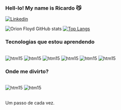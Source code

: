 ### Hell-lo! My name is Ricardo 😼


[![Linkedin](https://img.shields.io/badge/LinkedIn-0077B5?style=for-the-badge&logo=linkedin&logoColor=white)](https://www.linkedin.com/in/ricardo-vinicius-8baa49a0/)


![Orion Floyd GitHub stats](https://github-readme-stats.vercel.app/api?username=orionfloyd&show_icons=true&theme=dracula)
[![Top Langs](https://github-readme-stats.vercel.app/api/top-langs/?username=orionfloyd&layout=compact)](https://github.com/orionfloyd/github-readme-stats)



### Tecnologias que estou aprendendo

<div style="display: inline_block"><br/>
    <img aline="center" alt="htm15" src="https://img.shields.io/badge/Python-14354C?style=for-the-badge&logo=python&logoColor=white" />
<img aline="center" alt="htm15" src="https://img.shields.io/badge/R-276DC3?style=for-the-badge&logo=r&logoColor=white" />
    <img aline="center" alt="htm15" src="https://img.shields.io/badge/Java-ED8B00?style=for-the-badge&logo=java&logoColor=white" />
   <img aline="center" alt="htm15" src="https://img.shields.io/badge/C%2B%2B-00599C?style=for-the-badge&logo=c%2B%2B&logoColor=white" />
   <img aline="center" alt="htm15" src="https://img.shields.io/badge/C%23-239120?style=for-the-badge&logo=c-sharp&logoColor=whi" />
   <img aline="center" alt="htm15" src="https://img.shields.io/badge/MySQL-00000F?style=for-the-badge&logo=mysql&logoColor=white" />

### Onde me divirto? 

<div style="display: inline_block"><br/>
    <img aline="center" alt="htm15" src="https://img.shields.io/badge/Xbox-107C10?style=for-the-badge&logo=xbox&logoColor=white" />
   <img aline="center" alt="htm15" src="https://img.shields.io/badge/Steam-000000?style=for-the-badge&logo=steam&logoColor=white" />
</div></br>

Um passo de cada vez.
